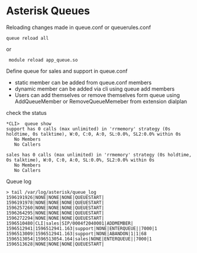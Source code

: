 # Asterisk Queues

Reloading changes made in queue.conf or queuerules.conf
```commandline
queue reload all 
```

or 
```commandline
 module reload app_queue.so
```

Define queue for sales and support in queue.conf
- static member can be added from queue.conf members 
- dynamic member can be added via cli using queue add members
- Users can add themselves or remove themselves form queue using AddQueueMember or RemoveQueueMemeber from extension dialplan 

check the status 
```commandline
*CLI>  queue show
support has 0 calls (max unlimited) in 'rrmemory' strategy (0s holdtime, 0s talktime), W:0, C:0, A:0, SL:0.0%, SL2:0.0% within 0s
   No Members
   No Callers

sales has 0 calls (max unlimited) in 'rrmemory' strategy (0s holdtime, 0s talktime), W:0, C:0, A:0, SL:0.0%, SL2:0.0% within 0s
   No Members
   No Callers
```

Queue log 
```commandline
> tail /var/log/asterisk/queue_log 
1596191926|NONE|NONE|NONE|QUEUESTART|
1596191978|NONE|NONE|NONE|QUEUESTART|
1596257260|NONE|NONE|NONE|QUEUESTART|
1596264295|NONE|NONE|NONE|QUEUESTART|
1596272294|NONE|NONE|NONE|QUEUESTART|
1596510480|CLI|sales|SIP/0004f2040001|ADDMEMBER|
1596512941|1596512941.163|support|NONE|ENTERQUEUE||7000|1
1596513009|1596512941.163|support|NONE|ABANDON|1|1|68
1596513054|1596513054.164|sales|NONE|ENTERQUEUE||7000|1
1596513628|NONE|NONE|NONE|QUEUESTART|

```